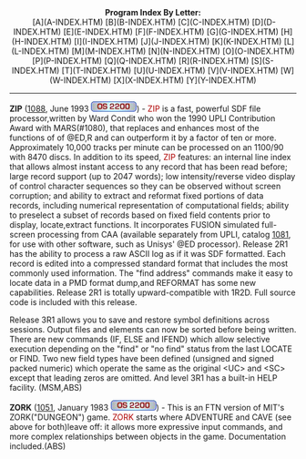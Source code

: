 <x-sas-window top="42" bottom="765" left="4" right="534">



<center><b>Program Index By Letter:</b></center>

<center>&nbsp;[A](A-INDEX.HTM)
[B](B-INDEX.HTM) [C](C-INDEX.HTM)
[D](D-INDEX.HTM) [E](E-INDEX.HTM)
[F](F-INDEX.HTM) [G](G-INDEX.HTM)
[H](H-INDEX.HTM) [I](I-INDEX.HTM)
[J](J-INDEX.HTM) [K](K-INDEX.HTM)
[L](L-INDEX.HTM) [M](M-INDEX.HTM)
[N](N-INDEX.HTM) [O](O-INDEX.HTM)
[P](P-INDEX.HTM) [Q](Q-INDEX.HTM)
[R](R-INDEX.HTM) [S](S-INDEX.HTM)
[T](T-INDEX.HTM) [U](U-INDEX.HTM)
[V](V-INDEX.HTM) [W](W-INDEX.HTM)
[X](X-INDEX.HTM) [Y](Y-INDEX.HTM)</center>


&#10;
- - -
<b>ZIP</b> ([1088](1088/INDEX.HTM), June 1993
<i>![[OS 2200]](IMAGES/OS2200.JPG)</i>) - <font color="#AF0000">ZIP</font> is a fast, powerful SDF file
processor,written by Ward Condit who won the 1990 UPLI Contribution
Award with MARS(#1080), that replaces and enhances most of the
functions of of @ED,R and can outperform it by a factor of ten or
more. Approximately 10,000 tracks per minute can be processed on an
1100/90 with 8470 discs. In addition to its speed, <font color="#AF0000">ZIP</font> features: an internal line index that
allows almost instant access to any record that has been read before;
large record support (up to 2047 words); low intensity/reverse video
display of control character sequences so they can be observed
without screen corruption; and ability to extract and reformat fixed
portions of data records, including numerical representation of
computational fields; ability to preselect a subset of records based
on fixed field contents prior to display, locate,extract functions.
It incorporates FUSION simulated full-screen processing from CAA
(available separately from UPLI, catalog
[1081](1081/INDEX.HTM), for use with other software,
such as Unisys' @ED processor). Release 2R1 has the ability to
process a raw ASCII log as if it was SDF formatted. Each record is
edited into a compressed standard format that includes the most
commonly used information. The "find address" commands make it easy
to locate data in a PMD format dump,and REFORMAT has some new
capabilities. Release 2R1 is totally upward-compatible with 1R2D.
Full source code is included with this release.


Release 3R1 allows you to save and restore symbol definitions
across sessions. Output files and elements can now be sorted before
being written. There are new commands (IF, ELSE and IFEND) which
allow selective execution depending on the "find" or "no find" status
from the last LOCATE or FIND. Two new field types have been defined
(unsigned and signed packed numeric) which operate the same as the
original &lt;UC&gt; and &lt;SC&gt; except that leading zeros are
omitted. And level 3R1 has a built-in HELP facility. (MSM,ABS)


<b>ZORK</b> ([1051](1051/INDEX.HTM), January 1983
<i>![[OS 2200]](IMAGES/OS2200.JPG)</i>) - This is an FTN version of
MIT's ZORK("DUNGEON") game. <font color="#AF0000">ZORK</font> starts
where ADVENTURE and CAVE (see above for both)leave off: it allows
more expressive input commands, and more complex relationships
between objects in the game. Documentation included.(ABS)


</x-sas-window>